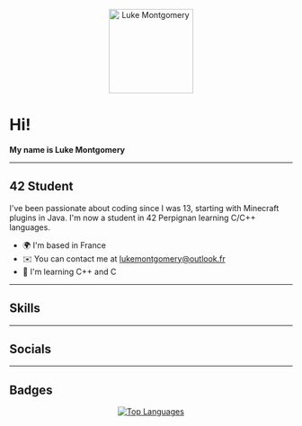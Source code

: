 <p align="center">
  <img src="https://user-images.githubusercontent.com/18350557/176309783-0785949b-9127-417c-8b55-ab5a4333674e.gif" alt="Luke Montgomery" width="150" height="150">
</p>

# Hi!

**My name is Luke Montgomery**

---

## 42 Student

I've been passionate about coding since I was 13, starting with Minecraft plugins in Java. I'm now a student in 42 Perpignan learning C/C++ languages.

* 🌍 I'm based in France
* ✉️ You can contact me at [lukemontgomery@outlook.fr](mailto:lukemontgomery@outlook.fr)
* 🧠 I'm learning C++ and C

---

## Skills

<p align="center">
  <!-- your skills icons here -->
</p>

---

## Socials

<p align="center">
  <!-- your social icons here -->
</p>

---

## Badges

<p align="center">
  <a href="https://github.com/BiGZ31" align="center">
    <img src="https://github-readme-stats.vercel.app/api/top-langs/?username=BiGZ31&langs_count=10&title_color=0891b2&text_color=ffffff&icon_color=0891b2&bg_color=1c1917&hide_border=true&locale=en&custom_title=Top%20%Languages" alt="Top Languages">
  </a>
</p>
